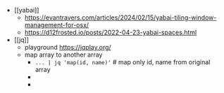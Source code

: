 - [[yabai]]
	- https://evantravers.com/articles/2024/02/15/yabai-tiling-window-management-for-osx/
	- https://d12frosted.io/posts/2022-04-23-yabai-spaces.html
- [[jq]]
	- playground https://jqplay.org/
	- map array to another array
		- `... | jq 'map(id, name)'` # map only id, name from original array
		-
		-